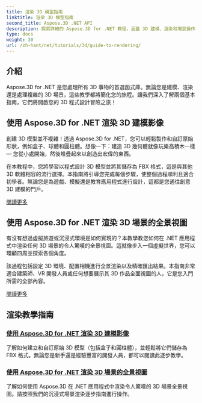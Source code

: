 ```yaml
---
title: 渲染 3D 模型指南
linktitle: 渲染 3D 模型指南
second_title: Aspose.3D .NET API
description: 探索詳細的 Aspose.3D for .NET 教程，涵蓋 3D 建模、渲染和場景操作。適合各級開發人員的簡化指南。
type: docs
weight: 30
url: /zh-hant/net/tutorials/3d/guide-to-rendering/
---
```

## 介紹

Aspose.3D for .NET 是您處理所有 3D 事物的首選函式庫。無論您是建模、渲染還是處理複雜的 3D 場景，這些教學都將簡化您的旅程。讓我們深入了解兩個基本指南，它們將開啟您的 3D 程式設計冒險之旅！  

## 使用 Aspose.3D for .NET 渲染 3D 建模影像  

創建 3D 模型並不複雜！透過 Aspose.3D for .NET，您可以輕鬆製作和自訂原始形狀，例如盒子、球體和圓柱體。想像一下：建造 3D 幾何體就像玩樂高積木一樣 — 您從小處開始，然後堆疊起來以創造出宏偉的東西。  

在本教程中，您將學習以程式設計 3D 模型並將其儲存為 FBX 格式，這是與其他 3D 軟體相容的流行選擇。本指南將引導您完成每個步驟，使整個過程順利且適合初學者。無論您是為遊戲、模擬還是教育應用程式進行設計，這都是您通往創意 3D 建模的門戶。  

[閱讀更多](./render-3d-modeling-image/)  

## 使用 Aspose.3D for .NET 渲染 3D 場景的全景視圖  

有沒有想過虛擬旅遊或沉浸式環境是如何實現的？本教學教您如何在 .NET 應用程式中渲染任何 3D 場景的令人驚嘆的全景視圖。這就像步入一個虛擬世界，您可以環顧四周並探索各個角度。  

該過程包括設定 3D 環境、配置相機進行全景渲染以及精確匯出結果。本指南非常適合建築師、VR 開發人員或任何想要展示其 3D 作品全面視圖的人，它是您入門所需的全部內容。  

[閱讀更多](./render-panorama-view-3d-scene/)  

## 渲染教學指南
### [使用 Aspose.3D for .NET 渲染 3D 建模影像](./render-3d-modeling-image/)
了解如何建立和自訂原始 3D 模型（包括盒子和圓柱體），並輕鬆將它們儲存為 FBX 格式。無論您是新手還是經驗豐富的開發人員，都可以閱讀此逐步教學。
### [使用 Aspose.3D for .NET 渲染 3D 場景的全景視圖](./render-panorama-view-3d-scene/)
了解如何使用 Aspose.3D 在 .NET 應用程式中渲染令人驚嘆的 3D 場景全景視圖。請按照我們的沉浸式場景渲染逐步指南進行操作。